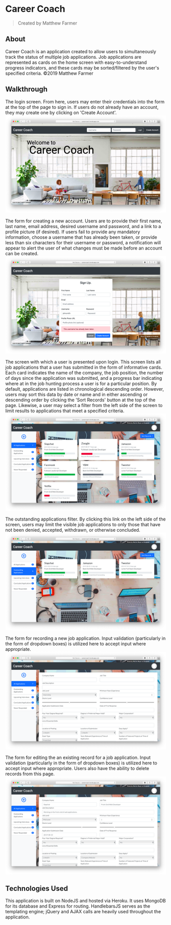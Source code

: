 # **Career Coach**
> Created by Matthew Farmer

## About
Career Coach is an application created to allow users to simultaneously track the status of multiple job applications. Job applications are represented as cards on the home screen with easy-to-understand progress indicators, and these cards may be sorted/filtered by the user's specified criteria. ©2019 Matthew Farmer

## Walkthrough

The login screen. From here, users may enter their credentials into the form at the top of the page to sign in. If users do not already have an account, they may create one by clicking on 'Create Account'.
![login](/app/public/demoMedia/login.png)

The form for creating a new account. Users are to provide their first name, last name, email address, desired username and password, and a link to a profile picture (if desired). If users fail to provide any mandatory information, choose a username that has already been taken, or provide less than six characters for their username or password, a notification will appear to alert the user of what changes must be made before an account can be created.
![createAccount](/app/public/demoMedia/createAccount.png)

The screen with which a user is presented upon login. This screen lists all job applications that a user has submitted in the form of informative cards. Each card indicates the name of the company, the job position, the number of days since the application was submitted, and a progress bar indicating where at in the job hunting process a user is for a particular position. By default, applications are listed in chronological descending order. However, users may sort this data by date or name and in either ascending or descending order by clicking the 'Sort Records' button at the top of the page. Likewise, a user may select a filter from the left side of the screen to limit results to applications that meet a specified criteria.
![allApps](/app/public/demoMedia/allApps.png)

The outstanding applications filter. By clicking this link on the left side of the screen, users may limit the visible job applications to only those that have not been denied, accepted, withdrawn, or otherwise concluded.
![outstandingApps](/app/public/demoMedia/outstandingApps.png)

The form for recording a new job application. Input validation (particularly in the form of dropdown boxes) is utilized here to accept input where appropriate.
![add](/app/public/demoMedia/addRecord.png)

The form for editing the an existing record for a job application. Input validation (particularly in the form of dropdown boxes) is utilized here to accept input where appropriate. Users also have the ability to delete records from this page.
![edit](/app/public/demoMedia/editRecord.png)

## Technologies Used

This application is built on NodeJS and hosted via Heroku. It uses MongoDB for its database and Express for routing. HandlebarsJS serves as the templating engine; jQuery and AJAX calls are heavily used throughout the application.
